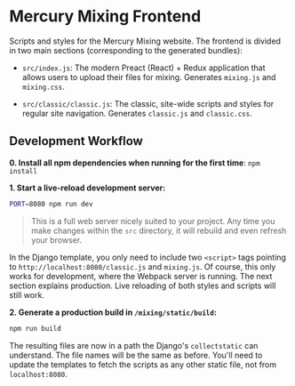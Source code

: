 # Mercury Mixing Frontend

Scripts and styles for the Mercury Mixing website. The frontend is divided in
two main sections (corresponding to the generated bundles):

- `src/index.js`: The modern Preact (React) + Redux application that allows users
  to upload their files for mixing. Generates `mixing.js` and `mixing.css`.

- `src/classic/classic.js`: The classic, site-wide scripts and styles for
  regular site navigation. Generates `classic.js` and `classic.css`.

## Development Workflow

**0. Install all npm dependencies when running for the first time**:
`npm install`

**1. Start a live-reload development server:**

```sh
PORT=8080 npm run dev
```

> This is a full web server nicely suited to your project. Any time you make
> changes within the `src` directory, it will rebuild and even refresh your
> browser.

In the Django template, you only need to include two `<script>` tags pointing
to `http://localhost:8080/classic.js` and `mixing.js`. Of course, this only
works for development, where the Webpack server is running. The next section
explains production. Live reloading of both styles and scripts will still work.

**2. Generate a production build in `/mixing/static/build`:**

```sh
npm run build
```

The resulting files are now in a path the Django's `collectstatic` can
understand. The file names will be the same as before. You'll need to update
the templates to fetch the scripts as any other static file, not from
`localhost:8080`.

